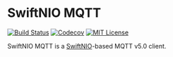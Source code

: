 # SwiftNIO MQTT
[![Build Status][bitrise-badge]][bitrise-link] [![Codecov][codecov-badge]][codecov-link] [![MIT License][license-badge]](LICENSE)

SwiftNIO MQTT is a [SwiftNIO](https://github.com/apple/swift-nio)-based MQTT v5.0 client.

[version-badge]:  https://img.shields.io/pypi/v/thefuck.svg?label=version
[version-link]:   https://pypi.python.org/pypi/thefuck/
[bitrise-badge]:  https://app.bitrise.io/app/cbb2637b037350d3/status.svg?token=jqawekziLEbJYDIElyvCmw&branch=master
[bitrise-link]:   https://app.bitrise.io/app/cbb2637b037350d3
[codecov-badge]:  https://codecov.io/gh/bofeizhu/swift-nio-mqtt/branch/master/graph/badge.svg?token=gHw21UxDk5
[codecov-link]:   https://codecov.io/gh/bofeizhu/swift-nio-mqtt
[license-badge]:  https://img.shields.io/badge/license-MIT-007EC7.svg

